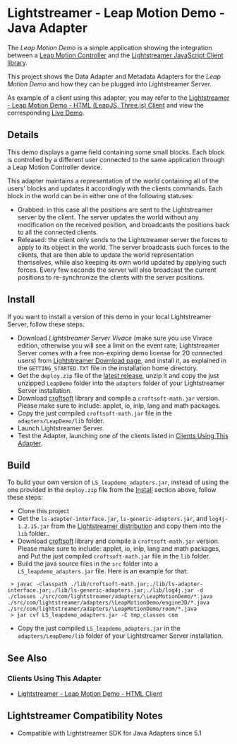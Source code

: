 # Lightstreamer - Leap Motion Demo - Java Adapter #
<!-- START DESCRIPTION lightstreamer-example-leapmotion-adapter-java -->

The *Leap Motion Demo* is a simple application showing the integration between a [Leap Motion Controller](https://www.leapmotion.com/) and the [Lightstreamer JavaScript Client library](http://www.lightstreamer.com/docs/client_javascript_uni_api/index.html).

This project shows the Data Adapter and Metadata Adapters for the *Leap Motion Demo* and how they can be plugged into Lightstreamer Server.

As example of a client using this adapter, you may refer to the [Lightstreamer - Leap Motion Demo - HTML (LeapJS, Three.js) Client](https://github.com/Weswit/Lightstreamer-example-LeapMotion-client-javascript) and view the corresponding [Live Demo](http://demos.lightstreamer.com/LeapDemo/).

## Details

This demo displays a game field containing some small blocks. Each block is controlled by a different user connected to the same application through a Leap Motion Controller device. 

This adapter maintains a representation of the world containing all of the users' blocks and updates it accordingly with the clients commands.
Each block in the world can be in either one of the following statuses:

* Grabbed: in this case all the positions are sent to the Lightstreamer server by the client. The server updates the world without any 
modification on the received position, and broadcasts the positions back to all the connected clients. 
* Released: the client only sends to the Lightstreamer server the forces to apply to its object in the world. The server broadcasts such forces to 
the clients, that are then able to update the world representation themselves, while also keeping its own world updated by 
applying such forces. Every few seconds the server will also broadcast the current positions to re-synchronize the clients with the 
server positions. 

<!-- END DESCRIPTION lightstreamer-example-leapmotion-adapter-java -->

## Install
If you want to install a version of this demo in your local Lightstreamer Server, follow these steps.
* Download *Lightstreamer Server Vivace* (make sure you use Vivace edition, otherwise you will see a limit on the event rate; Lightstreamer Server comes with a free non-expiring demo license for 20 connected users) from [Lightstreamer Download page](http://www.lightstreamer.com/download.htm), and install it, as explained in the `GETTING_STARTED.TXT` file in the installation home directory.
* Get the `deploy.zip` file of the [latest release](https://github.com/Weswit/Lightstreamer-example-LeapMotion-adapter-java/releases), unzip it and copy the just unzipped `LeapDemo` folder into the `adapters` folder of your Lightstreamer Server installation.
* Download [croftsoft](http://sourceforge.net/projects/croftsoft/files/) library and compile a `croftsoft-math.jar` version. Please make sure to include: applet, io, inlp, lang and math packages.
* Copy the just compiled `croftsoft-math.jar` file in the `adapters/LeapDemo/lib` folder.
* Launch Lightstreamer Server.
* Test the Adapter, launching one of the clients listed in [Clients Using This Adapter](https://github.com/Weswit/Lightstreamer-example-LeapMotion-adapter-java#clients-using-this-adapter).

## Build
To build your own version of `LS_leapdemo_adapters.jar`, instead of using the one provided in the `deploy.zip` file from the [Install](https://github.com/Weswit/Lightstreamer-example-LeapMotion-adapter-java#install) section above, follow these steps:
* Clone this project
* Get the `ls-adapter-interface.jar`, `ls-generic-adapters.jar`, and `log4j-1.2.15.jar` from the [Lightstreamer distribution](http://www.lightstreamer.com/download) and copy them into the `lib` folder..
* Download [croftsoft](http://sourceforge.net/projects/croftsoft/files/) library and compile a `croftsoft-math.jar` version. Please make sure to include: applet, io, inlp, lang and math packages, and Put the just compiled `croftsoft-math.jar` file in the `lib` folder.
* Build the java source files in the `src` folder into a `LS_leapdemo_adapters.jar` file. Here is an example for that:
```
 > javac -classpath ./lib/croftsoft-math.jar;./lib/ls-adapter-interface.jar;./lib/ls-generic-adapters.jar;./lib/log4j.jar -d ./classes ./src/com/lightstreamer/adapters/\LeapMotionDemo/*.java ./src/com/lightstreamer/adapters/\LeapMotionDemo/engine3D/*.java ./src/com/lightstreamer/adapters/\LeapMotionDemo/room/*.java
 > jar cvf LS_leapdemo_adapters.jar -C tmp_classes com
```
* Copy the just compiled `LS_leapdemo_adapters.jar` in the `adapters/LeapDemo/lib` folder of your Lightstreamer Server installation.


## See Also 

### Clients Using This Adapter
<!-- START RELATED_ENTRIES -->

* [Lightstreamer - Leap Motion Demo - HTML Client](https://github.com/Weswit/Lightstreamer-example-LeapMotion-client-javascript)

<!-- END RELATED_ENTRIES -->

## Lightstreamer Compatibility Notes

* Compatible with Lightstreamer SDK for Java Adapters since 5.1

